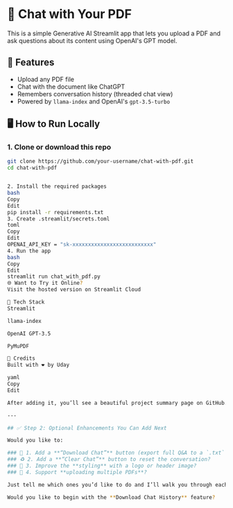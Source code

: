 # 📄 Chat with Your PDF

This is a simple Generative AI Streamlit app that lets you upload a PDF and ask questions about its content using OpenAI's GPT model.

## 🚀 Features
- Upload any PDF file
- Chat with the document like ChatGPT
- Remembers conversation history (threaded chat view)
- Powered by `llama-index` and OpenAI's `gpt-3.5-turbo`

## 🖥️ How to Run Locally

### 1. Clone or download this repo

```bash
git clone https://github.com/your-username/chat-with-pdf.git
cd chat-with-pdf


2. Install the required packages
bash
Copy
Edit
pip install -r requirements.txt
3. Create .streamlit/secrets.toml
toml
Copy
Edit
OPENAI_API_KEY = "sk-xxxxxxxxxxxxxxxxxxxxxxxxxx"
4. Run the app
bash
Copy
Edit
streamlit run chat_with_pdf.py
🌐 Want to Try it Online?
Visit the hosted version on Streamlit Cloud

🧱 Tech Stack
Streamlit

llama-index

OpenAI GPT-3.5

PyMuPDF

🙌 Credits
Built with ❤️ by Uday

yaml
Copy
Edit

After adding it, you’ll see a beautiful project summary page on GitHub.

---

## ✅ Step 2: Optional Enhancements You Can Add Next

Would you like to:

### 💾 1. Add a **“Download Chat”** button (export full Q&A to a `.txt` file)?
### ♻️ 2. Add a **“Clear Chat”** button to reset the conversation?
### 💄 3. Improve the **styling** with a logo or header image?
### 📂 4. Support **uploading multiple PDFs**?

Just tell me which ones you’d like to do and I’ll walk you through each.

Would you like to begin with the **Download Chat History** feature?
